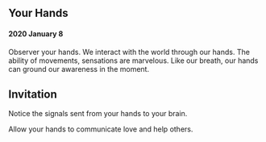 ## Your Hands

#### 2020 January 8

Observer your hands. We interact with the world through our hands. The ability of movements, sensations are marvelous. Like our breath, our hands can ground our awareness in the moment.


## Invitation

Notice the signals sent from your hands to your brain.

Allow your hands to communicate love and help others.
